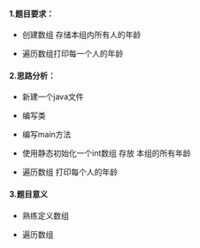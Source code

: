 #### 1.题目要求：

- 创建数组 存储本组内所有人的年龄

- 遍历数组打印每一个人的年龄

  




#### 2.思路分析：

- 新建一个java文件

- 编写类

- 编写main方法

- 使用静态初始化一个int数组   存放 本组的所有年龄

- 遍历数组  打印每个人的年龄

  



#### 3.题目意义

- 熟练定义数组

- 遍历数组

  